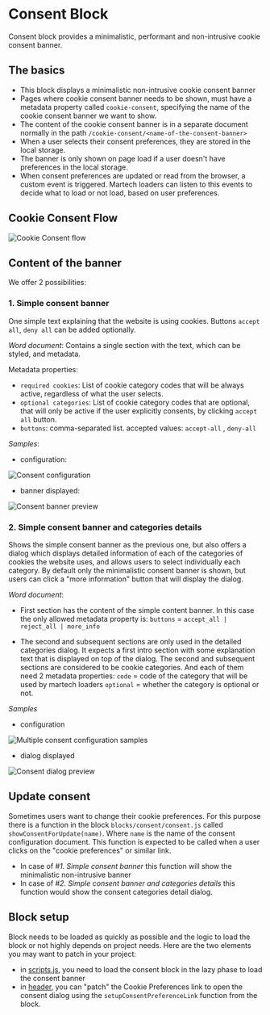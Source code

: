 # Consent Block
Consent block provides a minimalistic, performant and non-intrusive cookie consent banner.

## The basics

* This block displays a minimalistic non-intrusive cookie consent banner
* Pages where cookie consent banner needs to be shown, must have a metadata property called `cookie-consent`, specifying the name of the cookie consent banner we want to show.
* The content of the cookie consent banner is in a separate document normally in the path `/cookie-consent/<name-of-the-consent-banner>`
* When a user selects their consent preferences, they are stored in the local storage.
* The banner is only shown on page load if a user doesn't have preferences in the local storage.
* When consent preferences are updated or read from the browser, a custom event is triggered. Martech loaders can listen to this events to decide what to load or not load, based on user preferences.

## Cookie Consent Flow
![Cookie Consent flow](https://github.com/adobe/aem-block-collection/assets/43381734/53583ee0-da46-4f1a-91f4-39411305bf47)


## Content of the banner
We offer 2 possibilities:

### 1. Simple consent banner
One simple text explaining that the website is using cookies. Buttons `accept all`, `deny all` can be added optionally.

*Word document*:
Contains a single section with the text, which can be styled, and metadata.

Metadata properties:
* `required cookies`: List of cookie category codes that will be always active, regardless of what the user selects.
* `optional categories`: List of cookie category codes that are optional, that will only be active if the user explicitly consents, by clicking `accept all` button.
* `buttons`: comma-separated list. accepted values: `accept-all` , `deny-all`

*Samples*:
* configuration:

![Consent configuration](https://github.com/adobe/aem-block-collection/assets/43381734/e8e52be7-1cf5-4820-8384-76ff228be061)

* banner displayed:

![Consent banner preview](https://github.com/adobe/aem-block-collection/assets/43381734/7b70dfe8-1d79-432e-8e74-f09af016bab7)



### 2. Simple consent banner and categories details
Shows the simple consent banner as the previous one, but also offers a dialog which displays detailed information of each of the categories of cookies the website uses, and allows users to select individually each category.
By default only the minimalistic consent banner is shown, but users can click a "more information" button that will display the dialog.

*Word document*:
* First section has the content of the simple content banner.
In this case the only allowed metadata property is:
`buttons` = `accept_all | reject_all | more_info`

* The second and subsequent sections are only used in the detailed categories dialog.
It expects a first intro section with some explanation text that is displayed on top of the dialog.
The second and subsequent sections are considered to be cookie categories. And each of them need 2 metadata properties:
`code` = code of the category that will be used by martech loaders
`optional` = whether the category is optional or not.

*Samples*
* configuration

![Multiple consent configuration samples](https://github.com/adobe/aem-block-collection/assets/43381734/1fba9fcf-19a8-4f0d-9e3d-741e77befefb)


* dialog displayed

![Consent dialog preview](https://github.com/adobe/aem-block-collection/assets/43381734/72929596-0b25-450a-9332-72dea6d94204)

## Update consent
Sometimes users want to change their cookie preferences. For this purpose there is a function in the block `blocks/consent/consent.js` called `showConsentForUpdate(name)`.
Where `name` is the name of the consent configuration document. This function is expected to be called when a user clicks on the "cookie preferences" or similar link.

* In case of *#1. Simple consent banner* this function will show the minimalistic non-intrusive banner
* In case of *#2. Simple consent banner and categories details* this function would show the consent categories detail dialog.

## Block setup

Block needs to be loaded as quickly as possible and the logic to load the block or not highly depends on project needs. Here are the two elements you may want to patch in your project:

- in [scripts.js](../../scripts.js), you need to load the consent block in the lazy phase to load the consent banner
- in [header](../header/header.js), you can "patch" the Cookie Preferences link to open the consent dialog using the `setupConsentPreferenceLink` function from the block.
